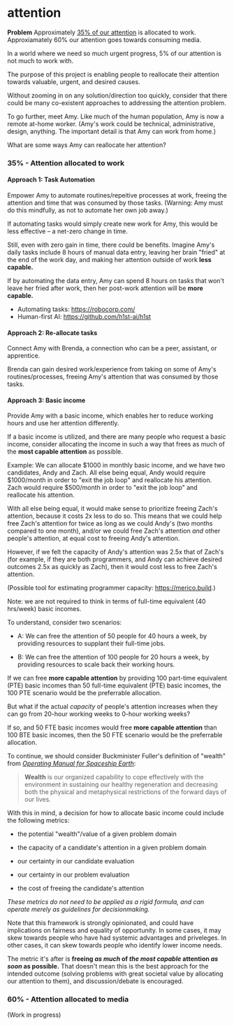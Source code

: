 # attention

**Problem** Approximately [35% of our attention](https://worldaftercapital.gitbook.io/worldaftercapital/part-three/trapped) is allocated to work.  Approxiamately 60% our attention goes towards consuming media.

In a world where we need so much urgent progress, 5% of our attention is not much to work with.

The purpose of this project is enabling people to reallocate their attention towards valuable, urgent, and desired causes.

Without zooming in on any solution/direction too quickly, consider that there could be many co-existent approaches to addressing the attention problem.

To go further, meet Amy.  Like much of the human population, Amy is now a remote at-home worker.  (Amy's work could be technical, administrative, design, anything.  The important detail is that Amy can work from home.)

What are some ways Amy can reallocate her attention?

### 35% - Attention allocated to work

#### Approach 1: Task Automation

Empower Amy to automate routines/repeitive processes at work, freeing the attention and time that was consumed by those tasks. (Warning: Amy must do this mindfully, as not to automate her own job away.)

If automating tasks would simply create new work for Amy, this would be less effective – a net-zero change in time.

Still, even with zero gain in time, there could be benefits.  Imagine Amy's daily tasks include 8 hours of manual data entry, leaving her brain "fried" at the end of the work day, and making her attention outside of work **less capable.**

If by automating the data entry, Amy can spend 8 hours on tasks that won't leave her fried after work, then her post-work attention will be **more capable.**

* Automating tasks: https://robocorp.com/
* Human-first AI: https://github.com/h1st-ai/h1st

#### Approach 2: Re-allocate tasks

Connect Amy with Brenda, a connection who can be a peer, assistant, or apprentice.

Brenda can gain desired work/experience from taking on some of Amy's routines/processes, freeing Amy's attention that was consumed by those tasks.

#### Approach 3: Basic income

Provide Amy with a basic income, which enables her to reduce working hours and use her attention differently.

If a basic income is utilized, and there are many people who request a basic income, consider allocating the income in such a way that frees as much of the **most capable attention** as possible.

Example: We can allocate $1000 in monthly basic income, and we have two candidates, Andy and Zach.  All else being equal, Andy would require $1000/month in order to "exit the job loop" and reallocate his attention.  Zach would require $500/month in order to "exit the job loop" and reallocate his attention.

With all else being equal, it would make sense to prioritize freeing Zach's attention, because it costs 2x less to do so.  This means that we could help free Zach's attention for twice as long as we could Andy's (two months compared to one month), and/or we could free Zach's attention *and* other people's attention, at equal cost to freeing Andy's attention.

However, if we felt the capacity of Andy's attention was 2.5x that of Zach's (for example, if they are both programmers, and Andy can achieve desired outcomes 2.5x as quickly as Zach), then it would cost less to free Zach's attention.

(Possible tool for estimating programmer capacity: https://merico.build.)

Note: we are not required to think in terms of full-time equivalent (40 hrs/week) basic incomes.

To understand, consider two scenarios:

* A: We can free the attention of 50 people for 40 hours a week, by providing resources to supplant their full-time jobs.

* B: We can free the attention of 100 people for 20 hours a week, by providing resources to scale back their working hours.

If we can free **more capable attention** by providing 100 part-time equivalent (PTE) basic incomes than 50 full-time equivalent (PTE) basic incomes, the 100 PTE scenario would be the preferrable allocation.

But what if the actual *capacity* of people's attention increases when they can go from 20-hour working weeks to 0-hour working weeks?

If so, and 50 FTE basic incomes would free **more capable attention** than 100 BTE basic incomes, then the 50 FTE scenario would be the preferrable allocation.

To continue, we should consider Buckminister Fuller's definition of "wealth" from [*Operating Manual for Spaceship Earth*](https://www.designsciencelab.com/resources/OperatingManual_BF.pdf):

> **Wealth** is our organized capability to cope effectively with the environment in sustaining our healthy regeneration and decreasing both the physical and metaphysical restrictions of the forward days of our lives.

With this in mind, a decision for how to allocate basic income could include the following metrics:

* the potential "wealth"/value of a given problem domain 

* the capacity of a candidate's attention in a given problem domain 

* our certainty in our candidate evaluation

* our certainty in our problem evaluation

* the cost of freeing the candidate's attention 

*These metrics do not need to be applied as a rigid formula, and can operate merely as guidelines for decisionmaking.*

Note that this framework is strongly opinionated, and could have implications on fairness and equality of opportunity.  In some cases, it may skew towards people who have had systemic advantages and priveleges.  In other cases, it can skew towards people who identify lower income needs.

The metric it's after is **freeing *as much* of *the most capable* attention *as soon* as possible.** That doesn't mean this is the best approach for the intended outcome (solving problems with great societal value by allocating our attention to them), and discussion/debate is encouraged.

### 60% - Attention allocated to media

(Work in progress)
